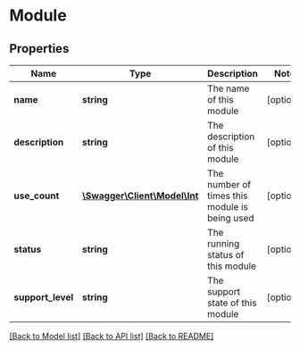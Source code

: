 # Module

## Properties
Name | Type | Description | Notes
------------ | ------------- | ------------- | -------------
**name** | **string** | The name of this module | [optional] 
**description** | **string** | The description of this module | [optional] 
**use_count** | [**\Swagger\Client\Model\Int**](Int.md) | The number of times this module is being used | [optional] 
**status** | **string** | The running status of this module | [optional] 
**support_level** | **string** | The support state of this module | [optional] 

[[Back to Model list]](../README.md#documentation-for-models) [[Back to API list]](../README.md#documentation-for-api-endpoints) [[Back to README]](../README.md)


